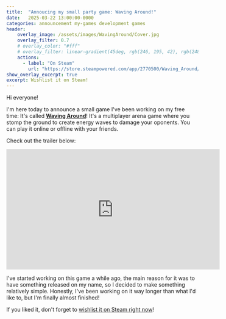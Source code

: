```yaml
---
title:  "Annoucing my small party game: Waving Around!"
date:   2025-03-22 13:00:00-0000
categories: announcement my-games development games
header:
    overlay_image: /assets/images/WavingAround/Cover.jpg
    overlay_filter: 0.7
    # overlay_color: "#fff"
    # overlay_filter: linear-gradient(45deg, rgb(246, 195, 42), rgb(248, 112, 78))
    actions:
      - label: "On Steam"
        url: "https://store.steampowered.com/app/2770500/Waving_Around/"
show_overlay_excerpt: true
excerpt: Wishlist it on Steam!
---
```


Hi everyone!

I'm here today to announce a small game I've been working on my free time: It's called [**Waving Around**](https://store.steampowered.com/app/2770500/Waving_Around/)!
It's a multiplayer arena game where you stomp the ground to create energy waves to damage your oponents. You can play it online or offline with your friends.

Check out the trailer below:

<iframe width="560" height="315" src="https://www.youtube.com/embed/1MgV5WpKpB8?si=yKPOMaRa5nUBxkxp" title="YouTube video player" frameborder="0" allow="accelerometer; autoplay; clipboard-write; encrypted-media; gyroscope; picture-in-picture; web-share" referrerpolicy="strict-origin-when-cross-origin" allowfullscreen></iframe>

I've started working on this game a while ago, the main reason for it was to have something released on my name, so I decided to make something relatively simple. Honestly, I've been working on it way longer than what I'd like to, but I'm finally almost finished!

If you liked it, don't forget to [wishlist it on Steam right now](https://store.steampowered.com/app/2770500/Waving_Around/)!